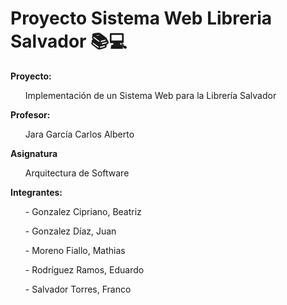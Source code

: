 # Proyecto Sistema Web Libreria Salvador 📚💻

<strong>Proyecto:</strong>

  <ul>Implementación de un Sistema Web para la Librería Salvador</ul>
  
<strong>Profesor:</strong>
  
  <ul>Jara García Carlos Alberto</ul>
  
<strong>Asignatura</strong>
  
  <ul>Arquitectura de Software</ul>
  
<strong>Integrantes: </strong>
   
   <ul>- Gonzalez Cipriano, Beatriz</ul>
   <ul>- Gonzalez Díaz, Juan</ul>
   <ul>- Moreno Fiallo, Mathias</ul>
   <ul>- Rodríguez Ramos, Eduardo</ul>
   <ul>- Salvador Torres, Franco </ul>



